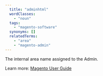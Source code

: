 ```yaml
---
  title: "adminhtml"
  wordClasses:
    - "noun"
  tags:
    - "magento-software"
  synonyms: []
  relatedTerms:
    - "area"
    - "magento-admin"
---
```

The internal area name assigned to the Admin.

Learn more: [Magento User Guide](https://docs.magento.com/m2/ce/user_guide/getting-started.html)
